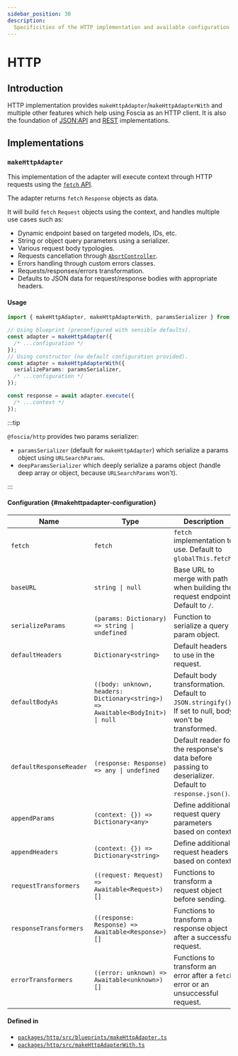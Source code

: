```yaml
---
sidebar_position: 30
description:
  Specificities of the HTTP implementation and available configuration.
---
```


# HTTP

## Introduction

HTTP implementation provides `makeHttpAdapter`/`makeHttpAdapterWith` and
multiple other features which help using Foscia as an HTTP client. It is also
the foundation of [JSON:API](/docs/reference/implementations/jsonapi) and
[REST](/docs/reference/implementations/rest) implementations.

## Implementations

### `makeHttpAdapter`

This implementation of the adapter will execute context through HTTP requests
using the
[`fetch` API](https://developer.mozilla.org/en-US/docs/Web/API/Fetch_API).

The adapter returns `fetch` `Response` objects as data.

It will build `fetch` `Request` objects using the context, and handles multiple
use cases such as:

- Dynamic endpoint based on targeted models, IDs, etc.
- String or object query parameters using a serializer.
- Various request body typologies.
- Requests cancellation through
  [`AbortController`](https://developer.mozilla.org/en-US/docs/Web/API/AbortController).
- Errors handling through custom errors classes.
- Requests/responses/errors transformation.
- Defaults to JSON data for request/response bodies with appropriate headers.

#### Usage

```typescript
import { makeHttpAdapter, makeHttpAdapterWith, paramsSerializer } from '@foscia/http';

// Using blueprint (preconfigured with sensible defaults).
const adapter = makeHttpAdapter({
  /* ...configuration */
});
// Using constructor (no default configuration provided).
const adapter = makeHttpAdapterWith({
  serializeParams: paramsSerializer,
  /* ...configuration */
});

const response = await adapter.execute({
  /* ...context */
});
```

:::tip

`@foscia/http` provides two params serializer:

- `paramsSerializer` (default for `makeHttpAdapter`) which serialize a params
  object using `URLSearchParams`.
- `deepParamsSerializer` which deeply serialize a params object (handle deep
  array or object, because `URLSearchParams` won't).

:::

#### Configuration {#makehttpadapter-configuration}

| Name                    | Type                                                                                               | Description                                                                                            |
|-------------------------|----------------------------------------------------------------------------------------------------|--------------------------------------------------------------------------------------------------------|
| `fetch`                 | `fetch`                                                                                            | `fetch` implementation to use. Default to `globalThis.fetch`.                                          |
| `baseURL`               | <code>string &vert; null</code>                                                                    | Base URL to merge with path when building the request endpoint. Default to `/`.                        |
| `serializeParams`       | <code>(params: Dictionary) => string &vert; undefined</code>                                       | Function to serialize a query param object.                                                            |
| `defaultHeaders`        | `Dictionary<string>`                                                                               | Default headers to use in the request.                                                                 |
| `defaultBodyAs`         | <code>((body: unknown, headers: Dictionary\<string\>) => Awaitable\<BodyInit\>) &vert; null</code> | Default body transformation. Default to `JSON.stringify()`. If set to null, body won't be transformed. |
| `defaultResponseReader` | <code>(response: Response) => any &vert; undefined</code>                                          | Default reader for the response's data before passing to deserializer. Default to `response.json()`.   |
| `appendParams`          | `(context: {}) => Dictionary<any>`                                                                 | Define additional request query parameters based on context.                                           |
| `appendHeaders`         | `(context: {}) => Dictionary<string>`                                                              | Define additional request headers based on context.                                                    |
| `requestTransformers`   | `((request: Request) => Awaitable<Request>)[]`                                                     | Functions to transform a request object before sending.                                                |
| `responseTransformers`  | `((response: Response) => Awaitable<Response>)[]`                                                  | Functions to transform a response object after a successful request.                                   |
| `errorTransformers`     | `((error: unknown) => Awaitable<unknown>)[]`                                                       | Functions to transform an error after a `fetch` error or an unsuccessful request.                      |

#### Defined in

- [`packages/http/src/blueprints/makeHttpAdapter.ts`](https://github.com/foscia-dev/foscia/blob/main/packages/http/src/blueprints/makeHttpAdapter.ts)
- [`packages/http/src/makeHttpAdapterWith.ts`](https://github.com/foscia-dev/foscia/blob/main/packages/http/src/makeHttpAdapterWith.ts)
